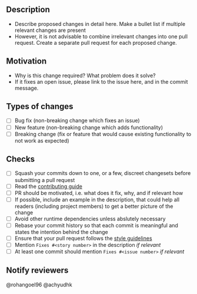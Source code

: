 ## Description
 - Describe proposed changes in detail here. Make a bullet list if multiple relevant changes are present 
 - However, it is not advisable to combine irrelevant changes into one pull request. Create a separate pull request for each proposed change. 

## Motivation
 - Why is this change required? What problem does it solve?
 - If it fixes an open issue, please link to the issue here, and in the commit message. 
 
 ## Types of changes
- [ ] Bug fix (non-breaking change which fixes an issue)
- [ ] New feature (non-breaking change which adds functionality)
- [ ] Breaking change (fix or feature that would cause existing functionality to not work as expected)

## Checks
 - [ ] Squash your commits down to one, or a few, discreet changesets before submitting a pull request
 - [ ] Read the [contributing guide](https://github.com/DeveloperCAP/SCAT/blob/master/CONTRIBUTING.md)
 - [ ] PR should be motivated, i.e. what does it fix, why, and if relevant how
 - [ ] If possible, include an example in the description, that could help all readers (including project members) to get a better picture of the change
 - [ ] Avoid other runtime dependencies unless abslutely necessary 
 - [ ] Rebase your commit history so that each commit is meaningful and states the intention behind the change 
 - [ ] Ensure that your pull request follows the [style guidelines](https://github.com/rohangoel96/Slack-Community-Analysis-Tool/wiki/Coding-Guidelines)
 - [ ] Mention `Fixes #<story number>` in the description _if relevant_
 - [ ] At least one commit should mention `Fixes #<issue number>` _if relevant_

## Notify reviewers
@rohangoel96 @achyudhk
